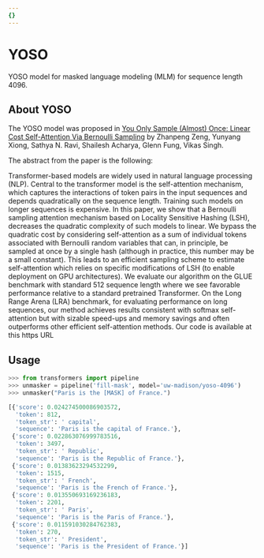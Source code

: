 ```yaml
---
{}
---
```

# YOSO

YOSO model for masked language modeling (MLM) for sequence length 4096.

## About YOSO

The YOSO model was proposed in [You Only Sample (Almost) Once: Linear Cost Self-Attention Via Bernoulli Sampling](https://arxiv.org/abs/2111.09714) by Zhanpeng Zeng, Yunyang Xiong, Sathya N. Ravi, Shailesh Acharya, Glenn Fung, Vikas Singh.

The abstract from the paper is the following:

Transformer-based models are widely used in natural language processing (NLP). Central to the transformer model is the self-attention mechanism, which captures the interactions of token pairs in the input sequences and depends quadratically on the sequence length. Training such models on longer sequences is expensive. In this paper, we show that a Bernoulli sampling attention mechanism based on Locality Sensitive Hashing (LSH), decreases the quadratic complexity of such models to linear. We bypass the quadratic cost by considering self-attention as a sum of individual tokens associated with Bernoulli random variables that can, in principle, be sampled at once by a single hash (although in practice, this number may be a small constant). This leads to an efficient sampling scheme to estimate self-attention which relies on specific modifications of LSH (to enable deployment on GPU architectures). We evaluate our algorithm on the GLUE benchmark with standard 512 sequence length where we see favorable performance relative to a standard pretrained Transformer. On the Long Range Arena (LRA) benchmark, for evaluating performance on long sequences, our method achieves results consistent with softmax self-attention but with sizable speed-ups and memory savings and often outperforms other efficient self-attention methods. Our code is available at this https URL

## Usage

```python
>>> from transformers import pipeline
>>> unmasker = pipeline('fill-mask', model='uw-madison/yoso-4096')
>>> unmasker("Paris is the [MASK] of France.")

[{'score': 0.024274500086903572,
  'token': 812,
  'token_str': ' capital',
  'sequence': 'Paris is the capital of France.'},
 {'score': 0.022863076999783516,
  'token': 3497,
  'token_str': ' Republic',
  'sequence': 'Paris is the Republic of France.'},
 {'score': 0.01383623294532299,
  'token': 1515,
  'token_str': ' French',
  'sequence': 'Paris is the French of France.'},
 {'score': 0.013550693169236183,
  'token': 2201,
  'token_str': ' Paris',
  'sequence': 'Paris is the Paris of France.'},
 {'score': 0.011591030284762383,
  'token': 270,
  'token_str': ' President',
  'sequence': 'Paris is the President of France.'}]
```